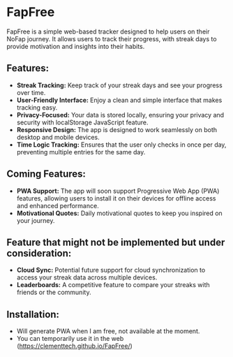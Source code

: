 # FapFree
FapFree is a simple web-based tracker designed to help users on their NoFap journey. It allows users to track their progress, with streak days to provide motivation and insights into their habits.

## Features:
- **Streak Tracking:** Keep track of your streak days and see your progress over time.
- **User-Friendly Interface:** Enjoy a clean and simple interface that makes tracking easy.
- **Privacy-Focused:** Your data is stored locally, ensuring your privacy and security with localStorage JavaScript feature.
- **Responsive Design:** The app is designed to work seamlessly on both desktop and mobile devices.
- **Time Logic Tracking:** Ensures that the user only checks in once per day, preventing multiple entries for the same day.

## Coming Features:
- **PWA Support:** The app will soon support Progressive Web App (PWA) features, allowing users to install it on their devices for offline access and enhanced performance.
- **Motivational Quotes:** Daily motivational quotes to keep you inspired on your journey.

## Feature that might not be implemented but under consideration:
- **Cloud Sync:** Potential future support for cloud synchronization to access your streak data across multiple devices.
- **Leaderboards:** A competitive feature to compare your streaks with friends or the community.

## Installation:
- Will generate PWA when I am free, not available at the moment.
- You can temporarily use it in the web (https://clementtech.github.io/FapFree/)